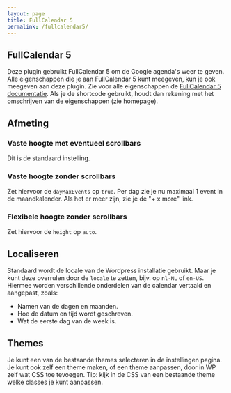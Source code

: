```yaml
---
layout: page
title: FullCalendar 5
permalink: /fullcalendar5/
---
```


## FullCalendar 5

Deze plugin gebruikt FullCalendar 5 om de Google agenda's weer te geven. Alle eigenschappen die je aan FullCalendar 5 kunt meegeven, kun je ook meegeven aan deze plugin.
Zie voor alle eigenschappen de <a href="https://fullcalendar.io/docs">FullCalendar 5 documentatie</a>.
Als je de shortcode gebruikt, houdt dan rekening met het omschrijven van de eigenschappen (zie homepage).

## Afmeting

### Vaste hoogte met eventueel scrollbars

Dit is de standaard instelling.

### Vaste hoogte zonder scrollbars

Zet hiervoor de `dayMaxEvents` op `true`. Per dag zie je nu maximaal 1 event in de maandkalender. Als het er meer zijn, zie je de "+ x more" link.

### Flexibele hoogte zonder scrollbars

Zet hiervoor de `height` op `auto`.

## Localiseren

Standaard wordt de locale van de Wordpress installatie gebruikt. Maar je kunt deze overrulen door de `locale` te zetten, bijv. op `nl-NL` of `en-US`.
Hiermee worden verschillende onderdelen van de calendar vertaald en aangepast, zoals:
- Namen van de dagen en maanden.
- Hoe de datum en tijd wordt geschreven.
- Wat de eerste dag van de week is.

## Themes

Je kunt een van de bestaande themes selecteren in de instellingen pagina. Je kunt ook zelf een theme maken, of een theme aanpassen,
door in WP zelf wat CSS toe tevoegen. Tip: kijk in de CSS van een bestaande theme welke classes je kunt aanpassen.